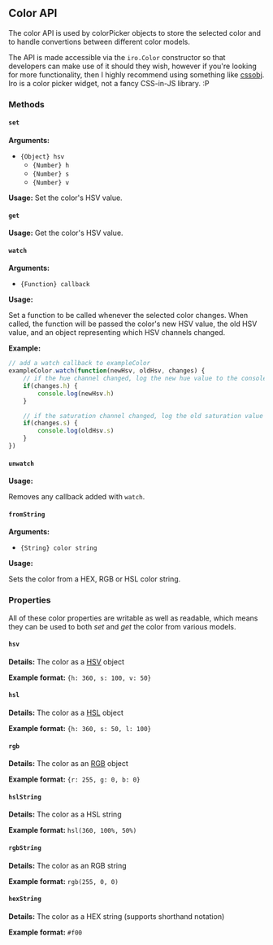 ## Color API

The color API is used by colorPicker objects to store the selected color and to handle convertions between different color models.

The API is made accessible via the `iro.Color` constructor so that developers can make use of it should they wish, however if you're looking for more functionality, then I highly recommend using something like [cssobj](https://github.com/cssobj/cssobj). Iro is a color picker widget, not a fancy CSS-in-JS library. :P

### Methods

#### `set`

**Arguments:**

* `{Object} hsv`
	* `{Number} h`
	* `{Number} s`
	* `{Number} v`

**Usage:** Set the color's HSV value.

#### `get`

**Usage:** Get the color's HSV value.

#### `watch`

**Arguments:**

* `{Function} callback`

**Usage:**

Set a function to be called whenever the selected color changes. When called, the function will be passed the color's new HSV value, the old HSV value, and an object representing which HSV channels changed.

**Example:**

```js
// add a watch callback to exampleColor
exampleColor.watch(function(newHsv, oldHsv, changes) {
	// if the hue channel changed, log the new hue value to the console:
    if(changes.h) {
		console.log(newHsv.h)
    }

    // if the saturation channel changed, log the old saturation value to the console:
    if(changes.s) {
		console.log(oldHsv.s)
    }
})
```

#### `unwatch`

**Usage:**

Removes any callback added with `watch`.

#### `fromString`

**Arguments:**

* `{String} color string`

**Usage:**

Sets the color from a HEX, RGB or HSL color string.

### Properties

All of these color properties are writable as well as readable, which means they can be used to both *set* and *get* the color from various models.

#### `hsv`

**Details:** The color as a [HSV](https://www.wikiwand.com/en/HSL_and_HSV) object

**Example format:** `{h: 360, s: 100, v: 50}`

#### `hsl`

**Details:** The color as a [HSL](https://www.wikiwand.com/en/HSL_and_HSV) object

**Example format:** `{h: 360, s: 50, l: 100}`

#### `rgb`

**Details:** The color as an [RGB](https://www.wikiwand.com/en/RGB_color_model) object

**Example format:** `{r: 255, g: 0, b: 0}`

#### `hslString`

**Details:** The color as a HSL string

**Example format:** `hsl(360, 100%, 50%)`

#### `rgbString`

**Details:** The color as an RGB string

**Example format:** `rgb(255, 0, 0)`

#### `hexString`

**Details:** The color as a HEX string (supports shorthand notation)

**Example format:** `#f00`
